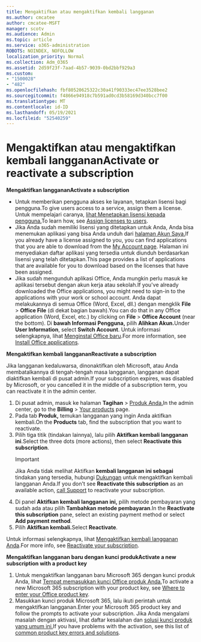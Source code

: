 ```yaml
---
title: Mengaktifkan atau mengaktifkan kembali langganan
ms.author: cmcatee
author: cmcatee-MSFT
manager: scotv
ms.audience: Admin
ms.topic: article
ms.service: o365-administration
ROBOTS: NOINDEX, NOFOLLOW
localization_priority: Normal
ms.collection: Adm_O365
ms.assetid: 2d59f23f-7aad-4b57-9039-0bd2bbf929a3
ms.custom:
- "1500028"
- "482"
ms.openlocfilehash: fbf80520625322c30a41f90333ec47ee3528bee2
ms.sourcegitcommit: f4866e94918c7b591ad0cd3b58169d340bcc7f00
ms.translationtype: MT
ms.contentlocale: id-ID
ms.lasthandoff: 05/19/2021
ms.locfileid: "52540259"
---
```

# <a name="activate-or-reactivate-a-subscription"></a><span data-ttu-id="958d0-102">Mengaktifkan atau mengaktifkan kembali langganan</span><span class="sxs-lookup"><span data-stu-id="958d0-102">Activate or reactivate a subscription</span></span>

<span data-ttu-id="958d0-103">**Mengaktifkan langganan**</span><span class="sxs-lookup"><span data-stu-id="958d0-103">**Activate a subscription**</span></span>

- <span data-ttu-id="958d0-104">Untuk memberikan pengguna akses ke layanan, tetapkan lisensi bagi pengguna.</span><span class="sxs-lookup"><span data-stu-id="958d0-104">To give users access to a service, assign them a license.</span></span> <span data-ttu-id="958d0-105">Untuk mempelajari caranya, [lihat Menetapkan lisensi kepada pengguna.](/microsoft-365/admin/manage/assign-licenses-to-users)</span><span class="sxs-lookup"><span data-stu-id="958d0-105">To learn how, see [Assign licenses to users](/microsoft-365/admin/manage/assign-licenses-to-users).</span></span>
- <span data-ttu-id="958d0-106">Jika Anda sudah memiliki lisensi yang ditetapkan untuk Anda, Anda bisa menemukan aplikasi yang bisa Anda unduh dari [halaman Akun Saya.](https://portal.office.com/account/#installs)</span><span class="sxs-lookup"><span data-stu-id="958d0-106">If you already have a license assigned to you, you can find applications that you are able to download from the [My Account page](https://portal.office.com/account/#installs).</span></span> <span data-ttu-id="958d0-107">Halaman ini menyediakan daftar aplikasi yang tersedia untuk diunduh berdasarkan lisensi yang telah ditetapkan.</span><span class="sxs-lookup"><span data-stu-id="958d0-107">This page provides a list of applications that are available for you to download based on the licenses that have been assigned.</span></span>
- <span data-ttu-id="958d0-108">Jika sudah mengunduh aplikasi Office, Anda mungkin perlu masuk ke aplikasi tersebut dengan akun kerja atau sekolah.</span><span class="sxs-lookup"><span data-stu-id="958d0-108">If you've already downloaded the Office applications, you might need to sign-in to the applications with your work or school account.</span></span> <span data-ttu-id="958d0-109">Anda dapat melakukannya di semua Office (Word, Excel, dll.) dengan mengklik **File**  >  **Office File** (di dekat bagian bawah).</span><span class="sxs-lookup"><span data-stu-id="958d0-109">You can do that in any Office application (Word, Excel, etc.) by clicking on **File** > **Office Account** (near the bottom).</span></span> <span data-ttu-id="958d0-110">Di **bawah Informasi Pengguna,** pilih **Alihkan Akun.**</span><span class="sxs-lookup"><span data-stu-id="958d0-110">Under **User Information**, select **Switch Account**.</span></span> <span data-ttu-id="958d0-111">Untuk informasi selengkapnya, lihat [Menginstal Office baru](/microsoft-365/admin/setup/install-applications).</span><span class="sxs-lookup"><span data-stu-id="958d0-111">For more information, see [Install Office applications](/microsoft-365/admin/setup/install-applications).</span></span>

<span data-ttu-id="958d0-112">**Mengaktifkan kembali langganan**</span><span class="sxs-lookup"><span data-stu-id="958d0-112">**Reactivate a subscription**</span></span>

<span data-ttu-id="958d0-113">Jika langganan kedaluwarsa, dinonaktifkan oleh Microsoft, atau Anda membatalkannya di tengah-tengah masa langganan, langganan dapat diaktifkan kembali di pusat admin.</span><span class="sxs-lookup"><span data-stu-id="958d0-113">If your subscription expires, was disabled by Microsoft, or you cancelled it in the middle of a subscription term, you can reactivate it in the admin center.</span></span>
  
1. <span data-ttu-id="958d0-114">Di pusat admin, masuk ke halaman **Tagihan**  >  [Produk Anda.](https://go.microsoft.com/fwlink/p/?linkid=842054)</span><span class="sxs-lookup"><span data-stu-id="958d0-114">In the admin center, go to the **Billing** > [Your products](https://go.microsoft.com/fwlink/p/?linkid=842054) page.</span></span>
2. <span data-ttu-id="958d0-115">Pada tab **Produk,** temukan langganan yang ingin Anda aktifkan kembali.</span><span class="sxs-lookup"><span data-stu-id="958d0-115">On the **Products** tab, find the subscription that you want to reactivate.</span></span>
3. <span data-ttu-id="958d0-116">Pilih tiga titik (tindakan lainnya), lalu pilih **Aktifkan kembali langganan ini**.</span><span class="sxs-lookup"><span data-stu-id="958d0-116">Select the three dots (more actions), then select **Reactivate this subscription**.</span></span>
    > [!IMPORTANT]
    > <span data-ttu-id="958d0-117">Jika Anda tidak melihat Aktifkan **kembali langganan ini sebagai** tindakan yang tersedia, hubungi [Dukungan](https://go.microsoft.com/fwlink/p/?linkid=518322) untuk mengaktifkan kembali langganan Anda.</span><span class="sxs-lookup"><span data-stu-id="958d0-117">If you don't see **Reactivate this subscription** as an available action, [call Support](https://go.microsoft.com/fwlink/p/?linkid=518322) to reactivate your subscription.</span></span>
4. <span data-ttu-id="958d0-118">Di panel **Aktifkan kembali langganan ini,** pilih metode pembayaran yang sudah ada atau pilih **Tambahkan metode pembayaran**.</span><span class="sxs-lookup"><span data-stu-id="958d0-118">In the **Reactivate this subscription** pane, select an existing payment method or select **Add payment method**.</span></span>
5. <span data-ttu-id="958d0-119">Pilih **Aktifkan kembali.**</span><span class="sxs-lookup"><span data-stu-id="958d0-119">Select **Reactivate**.</span></span>

<span data-ttu-id="958d0-120">Untuk informasi selengkapnya, lihat [Mengaktifkan kembali langganan Anda](/microsoft-365/commerce/subscriptions/reactivate-your-subscription).</span><span class="sxs-lookup"><span data-stu-id="958d0-120">For more info, see [Reactivate your subscription](/microsoft-365/commerce/subscriptions/reactivate-your-subscription).</span></span>

<span data-ttu-id="958d0-121">**Mengaktifkan langganan baru dengan kunci produk**</span><span class="sxs-lookup"><span data-stu-id="958d0-121">**Activate a new subscription with a product key**</span></span>

1. <span data-ttu-id="958d0-122">Untuk mengaktifkan langganan baru Microsoft 365 dengan kunci produk Anda, lihat [Tempat memasukkan kunci Office produk Anda.](https://support.office.com/article/where-to-enter-your-office-product-key-0a82e5ae-739e-4b92-a6f4-2ec780c185db)</span><span class="sxs-lookup"><span data-stu-id="958d0-122">To activate a new Microsoft 365 subscription with your product key, see [Where to enter your Office product key](https://support.office.com/article/where-to-enter-your-office-product-key-0a82e5ae-739e-4b92-a6f4-2ec780c185db).</span></span>
2. <span data-ttu-id="958d0-123">Masukkan kunci produk Microsoft 365, lalu ikuti perintah untuk mengaktifkan langganan.</span><span class="sxs-lookup"><span data-stu-id="958d0-123">Enter your Microsoft 365 product key and follow the prompts to activate your subscription.</span></span> <span data-ttu-id="958d0-124">Jika Anda mengalami masalah dengan aktivasi, lihat daftar kesalahan dan [solusi kunci produk yang umum ini.](/microsoft-365/commerce/product-key-errors-and-solutions)</span><span class="sxs-lookup"><span data-stu-id="958d0-124">If you have problems with the activation, see this list of [common product key errors and solutions](/microsoft-365/commerce/product-key-errors-and-solutions).</span></span>